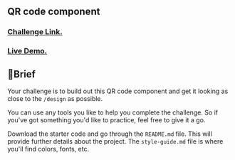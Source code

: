 ## QR code component

### [Challenge Link.](https://www.frontendmentor.io/challenges/qr-code-component-iux_sIO_H)

### [Live Demo.](https://challenge-one-neon.vercel.app/)

## 📝Brief

Your challenge is to build out this QR code component and get it looking as close to the `/design` as possible.

You can use any tools you like to help you complete the challenge. So if you've got something you'd like to practice, feel free to give it a go.

Download the starter code and go through the `README.md` file. This will provide further details about the project. The `style-guide.md` file is where you'll find colors, fonts, etc.
